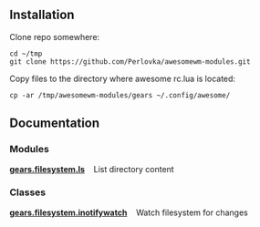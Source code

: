 ## Installation

Clone repo somewhere:
```shell
cd ~/tmp
git clone https://github.com/Perlovka/awesomewm-modules.git

```
Copy files to the directory where awesome rc.lua is located:
```shell
cp -ar /tmp/awesomewm-modules/gears ~/.config/awesome/
```

## Documentation

### Modules

**[gears.filesystem.ls](gears/filesystem/ls.md)** &nbsp;&nbsp; List directory content

### Classes

**[gears.filesystem.inotifywatch](gears/filesystem/inotifywatch.md)** &nbsp;&nbsp; Watch filesystem for changes

